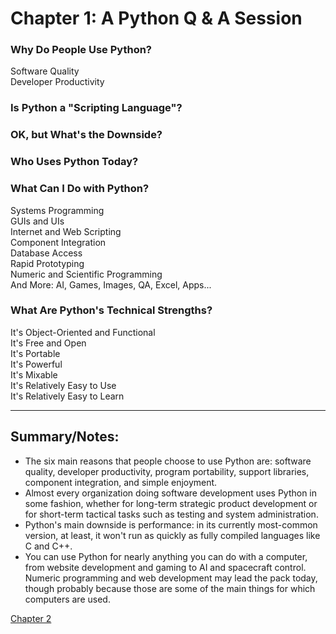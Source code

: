 # Chapter 1: A Python Q & A Session

### Why Do People Use Python?  
Software Quality  
Developer Productivity  

### Is Python a "Scripting Language"?  

### OK, but What's the Downside?  

### Who Uses Python Today?  

### What Can I Do with Python?  
Systems Programming  
GUIs and UIs  
Internet and Web Scripting  
Component Integration  
Database Access  
Rapid Prototyping  
Numeric and Scientific Programming  
And More: AI, Games, Images, QA, Excel, Apps...  

### What Are Python's Technical Strengths?  
It's Object-Oriented and Functional  
It's Free and Open  
It's Portable  
It's Powerful  
It's Mixable  
It's Relatively Easy to Use  
It's Relatively Easy to Learn

--------------------------------------------------------------------------------------------------------------------------

## Summary/Notes:
- The six main reasons that people choose to use Python are: software quality, developer productivity, program portability, support libraries, component integration, and simple enjoyment.  
- Almost every organization doing software development uses Python in some fashion, whether for long-term strategic product development or for short-term tactical tasks such as testing and system administration.  
- Python's main downside is performance: in its currently most-common version, at least, it won't run as quickly as fully compiled languages like C and C++.  
- You can use Python for nearly anything you can do with a computer, from website development and gaming to AI and spacecraft control. Numeric programming and web development may lead the pack today, though probably because those are some of the main things for which computers are used.  

[Chapter 2](https://github.com/cecldwll/learning-python/tree/main/getting-started/chapter2)